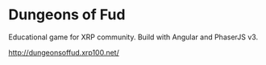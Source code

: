 # Dungeons of Fud

Educational game for XRP community.
Build with Angular and PhaserJS v3.

http://dungeonsoffud.xrp100.net/
